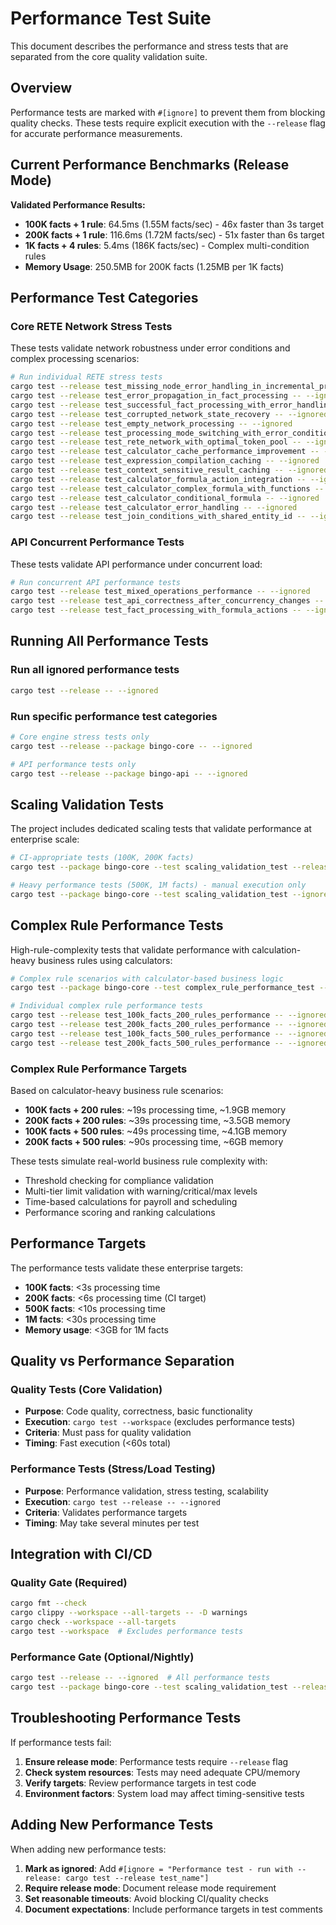 # Performance Test Suite

This document describes the performance and stress tests that are separated from the core quality validation suite.

## Overview

Performance tests are marked with `#[ignore]` to prevent them from blocking quality checks. These tests require explicit execution with the `--release` flag for accurate performance measurements.

## Current Performance Benchmarks (Release Mode)

**Validated Performance Results:**
- **100K facts + 1 rule**: 64.5ms (1.55M facts/sec) - 46x faster than 3s target
- **200K facts + 1 rule**: 116.6ms (1.72M facts/sec) - 51x faster than 6s target
- **1K facts + 4 rules**: 5.4ms (186K facts/sec) - Complex multi-condition rules
- **Memory Usage**: 250.5MB for 200K facts (1.25MB per 1K facts)

## Performance Test Categories

### Core RETE Network Stress Tests

These tests validate network robustness under error conditions and complex processing scenarios:

```bash
# Run individual RETE stress tests
cargo test --release test_missing_node_error_handling_in_incremental_processing -- --ignored
cargo test --release test_error_propagation_in_fact_processing -- --ignored
cargo test --release test_successful_fact_processing_with_error_handling -- --ignored
cargo test --release test_corrupted_network_state_recovery -- --ignored
cargo test --release test_empty_network_processing -- --ignored
cargo test --release test_processing_mode_switching_with_error_conditions -- --ignored
cargo test --release test_rete_network_with_optimal_token_pool -- --ignored
cargo test --release test_calculator_cache_performance_improvement -- --ignored
cargo test --release test_expression_compilation_caching -- --ignored
cargo test --release test_context_sensitive_result_caching -- --ignored
cargo test --release test_calculator_formula_action_integration -- --ignored
cargo test --release test_calculator_complex_formula_with_functions -- --ignored
cargo test --release test_calculator_conditional_formula -- --ignored
cargo test --release test_calculator_error_handling -- --ignored
cargo test --release test_join_conditions_with_shared_entity_id -- --ignored
```

### API Concurrent Performance Tests

These tests validate API performance under concurrent load:

```bash
# Run concurrent API performance tests
cargo test --release test_mixed_operations_performance -- --ignored
cargo test --release test_api_correctness_after_concurrency_changes -- --ignored
cargo test --release test_fact_processing_with_formula_actions -- --ignored
```

## Running All Performance Tests

### Run all ignored performance tests
```bash
cargo test --release -- --ignored
```

### Run specific performance test categories
```bash
# Core engine stress tests only
cargo test --release --package bingo-core -- --ignored

# API performance tests only  
cargo test --release --package bingo-api -- --ignored
```

## Scaling Validation Tests

The project includes dedicated scaling tests that validate performance at enterprise scale:

```bash
# CI-appropriate tests (100K, 200K facts)
cargo test --package bingo-core --test scaling_validation_test --release

# Heavy performance tests (500K, 1M facts) - manual execution only
cargo test --package bingo-core --test scaling_validation_test --ignored --release
```

## Complex Rule Performance Tests

High-rule-complexity tests that validate performance with calculation-heavy business rules using calculators:

```bash
# Complex rule scenarios with calculator-based business logic
cargo test --package bingo-core --test complex_rule_performance_test --release -- --ignored

# Individual complex rule performance tests
cargo test --release test_100k_facts_200_rules_performance -- --ignored  # 100K facts + 200 calculator rules
cargo test --release test_200k_facts_200_rules_performance -- --ignored  # 200K facts + 200 calculator rules  
cargo test --release test_100k_facts_500_rules_performance -- --ignored  # 100K facts + 500 calculator rules
cargo test --release test_200k_facts_500_rules_performance -- --ignored  # 200K facts + 500 calculator rules
```

### Complex Rule Performance Targets

Based on calculator-heavy business rule scenarios:

- **100K facts + 200 rules**: ~19s processing time, ~1.9GB memory
- **200K facts + 200 rules**: ~39s processing time, ~3.5GB memory
- **100K facts + 500 rules**: ~49s processing time, ~4.1GB memory
- **200K facts + 500 rules**: ~90s processing time, ~6GB memory

These tests simulate real-world business rule complexity with:
- Threshold checking for compliance validation
- Multi-tier limit validation with warning/critical/max levels
- Time-based calculations for payroll and scheduling
- Performance scoring and ranking calculations

## Performance Targets

The performance tests validate these enterprise targets:

- **100K facts**: <3s processing time
- **200K facts**: <6s processing time (CI target)
- **500K facts**: <10s processing time
- **1M facts**: <30s processing time
- **Memory usage**: <3GB for 1M facts

## Quality vs Performance Separation

### Quality Tests (Core Validation)
- **Purpose**: Code quality, correctness, basic functionality
- **Execution**: `cargo test --workspace` (excludes performance tests)
- **Criteria**: Must pass for quality validation
- **Timing**: Fast execution (<60s total)

### Performance Tests (Stress/Load Testing)  
- **Purpose**: Performance validation, stress testing, scalability
- **Execution**: `cargo test --release -- --ignored`
- **Criteria**: Validates performance targets
- **Timing**: May take several minutes per test

## Integration with CI/CD

### Quality Gate (Required)
```bash
cargo fmt --check
cargo clippy --workspace --all-targets -- -D warnings
cargo check --workspace --all-targets
cargo test --workspace  # Excludes performance tests
```

### Performance Gate (Optional/Nightly)
```bash
cargo test --release -- --ignored  # All performance tests
cargo test --package bingo-core --test scaling_validation_test --release  # Scaling tests
```

## Troubleshooting Performance Tests

If performance tests fail:

1. **Ensure release mode**: Performance tests require `--release` flag
2. **Check system resources**: Tests may need adequate CPU/memory
3. **Verify targets**: Review performance targets in test code
4. **Environment factors**: System load may affect timing-sensitive tests

## Adding New Performance Tests

When adding new performance tests:

1. **Mark as ignored**: Add `#[ignore = "Performance test - run with --release: cargo test --release test_name"]`
2. **Require release mode**: Document release mode requirement
3. **Set reasonable timeouts**: Avoid blocking CI/quality checks
4. **Document expectations**: Include performance targets in test comments